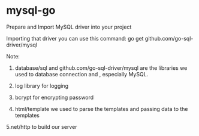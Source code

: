 # mysql-go
Prepare and Import MySQL driver into your project

 Importing that driver you can use this command:
 go get github.com/go-sql-driver/mysql

 Note:
 1. database/sql and  github.com/go-sql-driver/mysql are the libraries we used to database connection and , especially MySQL.

 2. log library for logging
 3. bcrypt for encrypting password
 4. html/template we used to parse the templates and passing data to the templates
 
 5.net/http to build our server
